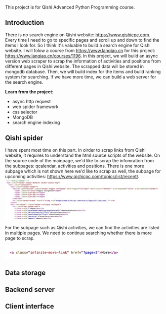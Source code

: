 
This project is for Qishi Advanced Python Programming course.  


## Introduction
There is no search engine on Qishi website: https://www.qishicpc.com. Every time I need to go to specific pages and scroll up and down to find the items I look for. So I think it's valuable to build a search engine for Qishi website. I will folow a course from https://www.lanqiao.cn for this project: https://www.lanqiao.cn/courses/1196. In this project, we will build an async version web scraper to scrap the information of activities and positions from different pages in Qishi website. The scrapped data will be stored in mongodb database. Then, we will build index for the items and build ranking system for searching. If we have more time, we can build a web server for the search engine. 
  
**Learn from the project**:
-	async http request
-	web spider framework
-	css selector
-	MongoDB
-	search engine indexing


## Qishi spider
I have spent most time on this part. In oirder to scrap links from Qishi website, it requires to understand the html source scripts of the website. On the source code of the mainpage, we'd like to scrap the infomration from the subpages: qcalendar, activities and positions. There is one more subpage which is not shown here we'd like to scrap as well, the subpage for upcoming activities: https://www.qishicpc.com/topics/list/recent/. 
![Qishi page source code](/docs/qishicpc_page_source.jpeg?raw=true "Qishi page source code")

For the subpage such as Qishi activities, we can find the activities are listed in multiple pages. We need to continue searching whether there is more page to scrap. 

![infinite page](/docs/infinite_page.jpg?raw=true "Infinite page")

## Data storage


## Backend server


## Client interface

